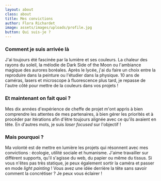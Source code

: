 ```yaml
---
layout: about
class: about
title: Mes convictions
author: Flora Richardet
image: assets/images/uploads/profile.jpg
button: Qui suis-je ?
---
```

### Comment je suis arrivée là

J'ai toujours été fascinée par la lumière et ses couleurs. La chaleur des rayons du soleil, la mélodie de Dark Side of the Moon ou l'ambiance magique des aurores boréales. Après le lycée, j'ai du faire un choix entre la reproduire dans la peinture ou l'étudier dans la physique. 10 ans de caméras, lasers et microscope à fluorescence plus tard, je repasse de l'autre côté pour mettre de la couleurs dans vos projets !

### Et maintenant on fait quoi ?

Mes dix années d'expérience de cheffe de projet m'ont appris à bien comprendre les attentes de mes partenaires, à bien gérer les priorités et à procéder par itérations afin d'être toujours alignée avec ce qu'ils avaient en tête. En d'autres mots, je suis _laser focused_ sur l'objectif !

### Mais pourquoi ?

Ma volonté est de mettre en lumière les projets qui résonnent avec mes convictions : écologie, utilité sociale et humanisme. J'aime travailler sur différent supports, qu'il s'agisse du web, du papier ou même du tissus. Si vous n'êtes pas très statique, je peux également sortir la caméra et passer en mode _light painting_ ! Vous avez une idée derrière la tête sans savoir comment la concrétiser ? Je peux vous éclairer !
